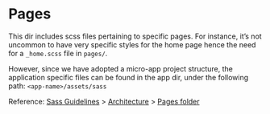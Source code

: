 # Pages

This dir includes scss files pertaining to specific pages. For instance, it’s not uncommon to have very specific styles 
for the home page hence the need for a `_home.scss` file in `pages/`.

However, since we have adopted a micro-app project structure, the application specific files can be found in the app
dir, under the following path:
`<app-name>/assets/sass`

Reference: [Sass Guidelines](http://sass-guidelin.es/) > [Architecture](http://sass-guidelin.es/#architecture) > [Pages folder](http://sass-guidelin.es/#pages-folder)
